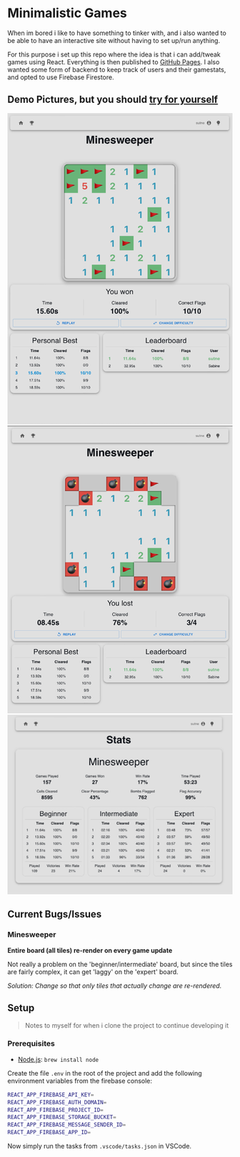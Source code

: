 # Minimalistic Games



When im bored i like to have something to tinker with, and i also wanted to be able to have an interactive site without having to set up/run anything.

For this purpose i set up this repo where the idea is that i can add/tweak games using React. Everything is then published to [GitHub Pages](https://sutne.github.io/games). I also wanted some form of backend to keep track of users and their gamestats, and opted to use Firebase Firestore.

## Demo Pictures, but you should [try for yourself](https://sutne.github.io/games)

![demo won](demo/game-won.png)
![demo lost](demo/game-lost.png)
![stats](demo/stats.png)


## Current Bugs/Issues

### Minesweeper

**Entire board (all tiles) re-render on every game update**

Not really a problem on the 'beginner/intermediate' board, but since the tiles are fairly complex, it can get 'laggy' on the 'expert' board.

*Solution: Change so that only tiles that actually change are re-rendered.*



## Setup

> Notes to myself for when i clone the project to continue developing it

### Prerequisites

- [Node.js](https://nodejs.org/en/): `brew install node`


Create the file `.env` in the root of the project and add the following environment variables from the firebase console:
```sh
REACT_APP_FIREBASE_API_KEY=
REACT_APP_FIREBASE_AUTH_DOMAIN=
REACT_APP_FIREBASE_PROJECT_ID=
REACT_APP_FIREBASE_STORAGE_BUCKET=
REACT_APP_FIREBASE_MESSAGE_SENDER_ID=
REACT_APP_FIREBASE_APP_ID=
```

Now simply run the tasks from `.vscode/tasks.json` in VSCode.
